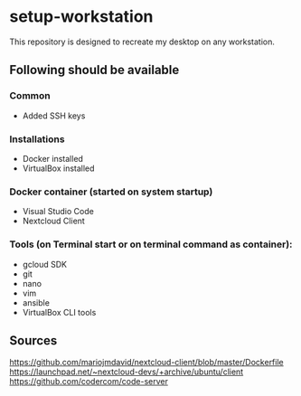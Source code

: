 # setup-workstation
This repository is designed to recreate my desktop on any workstation.

## Following should be available

### Common
* Added SSH keys

### Installations
* Docker installed
* VirtualBox installed

### Docker container (started on system startup)
* Visual Studio Code
* Nextcloud Client

### Tools (on Terminal start or on terminal command as container):
* gcloud SDK
* git
* nano
* vim
* ansible
* VirtualBox CLI tools

## Sources
https://github.com/mariojmdavid/nextcloud-client/blob/master/Dockerfile
https://launchpad.net/~nextcloud-devs/+archive/ubuntu/client
https://github.com/codercom/code-server
